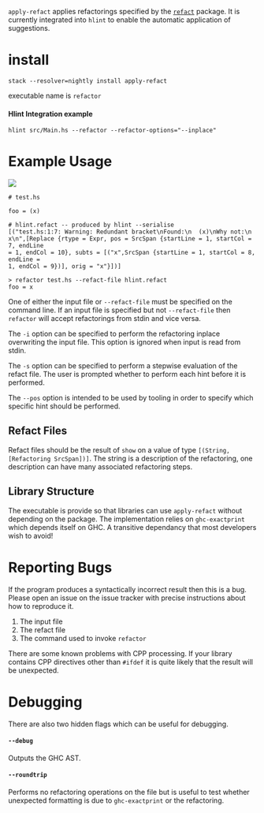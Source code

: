 `apply-refact` applies refactorings specified by the
[`refact`](https://hackage.haskell.org/package/refact) package. It is currently
integrated into `hlint` to enable the automatic application of suggestions.

# install

```shell
stack --resolver=nightly install apply-refact
```

executable name is `refactor`

#### Hlint Integration example

```shell
hlint src/Main.hs --refactor --refactor-options="--inplace"
```

# Example Usage

<img src="http://i.imgur.com/7YXoVft.gif">

```
# test.hs

foo = (x)

# hlint.refact -- produced by hlint --serialise
[("test.hs:1:7: Warning: Redundant bracket\nFound:\n  (x)\nWhy not:\n
x\n",[Replace {rtype = Expr, pos = SrcSpan {startLine = 1, startCol = 7, endLine
= 1, endCol = 10}, subts = [("x",SrcSpan {startLine = 1, startCol = 8, endLine =
1, endCol = 9})], orig = "x"}])]

> refactor test.hs --refact-file hlint.refact
foo = x
```

One of either the input file or `--refact-file` must be specified on the command
line. If an input file is specified but not `--refact-file` then `refactor` will
accept refactorings from stdin and vice versa.

The `-i` option can be specified to perform the refactoring inplace overwriting
the input file. This option is ignored when input is read from stdin.

The `-s` option can be specified to perform a stepwise evaluation of the refact
file. The user is prompted whether to perform each hint before it is performed.

The `--pos` option is intended to be used by tooling in order to specify which
specific hint should be performed.

## Refact Files

Refact files should be the result of `show` on a value of type `[(String,
[Refactoring SrcSpan])]`. The string is a description of the refactoring, one
description can have many associated refactoring steps.


## Library Structure

The executable is provide so that libraries can use `apply-refact` without depending on the package.
The implementation relies on `ghc-exactprint` which depends itself on GHC. A
transitive dependancy that most developers wish to avoid!


# Reporting Bugs

If the program produces a syntactically incorrect result then this is a bug.
Please open an issue on the issue tracker with precise instructions about how to
reproduce it.

1. The input file
2. The refact file
3. The command used to invoke `refactor`

There are some known problems with CPP processing. If your library contains CPP
directives other than `#ifdef` it is quite likely that the result will be
unexpected.

# Debugging

There are also two hidden flags which can be useful for debugging.

#### `--debug`

Outputs the GHC AST.

#### `--roundtrip`

Performs no refactoring operations on the file but is useful to test whether
unexpected formatting is due to `ghc-exactprint` or the refactoring.


